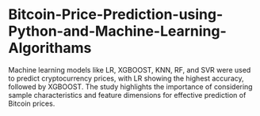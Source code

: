 # Bitcoin-Price-Prediction-using-Python-and-Machine-Learning-Algorithams
Machine learning models like LR, XGBOOST, KNN, RF, and SVR were used to predict cryptocurrency prices, with LR showing the highest accuracy, followed by XGBOOST. The study highlights the importance of considering sample characteristics and feature dimensions for effective prediction of Bitcoin prices.
